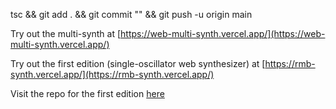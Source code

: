 tsc && git add . && git commit "" && git push -u origin main

Try out the multi-synth at [https://web-multi-synth.vercel.app/](https://web-multi-synth.vercel.app/)

Try out the first edition (single-oscillator web synthesizer) at [https://rmb-synth.vercel.app/](https://rmb-synth.vercel.app/)

Visit the repo for the first edition [here](https://github.com/rolinmb/web-synth)